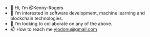 - 👋 Hi, I’m @Kenny-Rogers
- 👀 I’m interested in software development, machine learning and blockchain technologies.
- 💞️ I’m looking to collaborate on any of the above.
- 📫 How to reach me ylodonu@gmail.com

<!---
Kenny-Rogers/Kenny-Rogers is a ✨ special ✨ repository because its `README.md` (this file) appears on your GitHub profile.
You can click the Preview link to take a look at your changes.
--->

